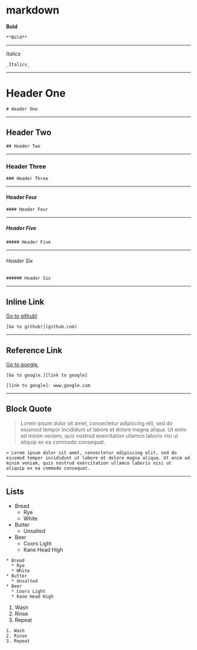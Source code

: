 # markdown

**Bold**

`**Bold**`

---

_Italics_

`_Italics_`

---

# Header One
`# Header One`

---

## Header Two
`## Header Two`

---

### Header Three
`### Header Three`

---

#### Header Four
`#### Header Four`

---

##### Header Five
`##### Header Five`

---

###### Header Six
`###### Header Six`

---

## Inline Link
[Go to github!](github.com)

`[Go to github!](github.com)`

---

## Reference Link
[Go to google.][link to google]

[link to google]: www.google.com
```
[Go to google.][link to google]

[link to google]: www.google.com
```
---

## Block Quote
> Lorem ipsum dolor sit amet, consectetur adipiscing elit, sed do eiusmod tempor incididunt ut labore et dolore magna aliqua. Ut enim ad minim veniam, quis nostrud exercitation ullamco laboris nisi ut aliquip ex ea commodo consequat.

`> Lorem ipsum dolor sit amet, consectetur adipiscing elit, sed do eiusmod tempor incididunt ut labore et dolore magna aliqua. Ut enim ad minim veniam, quis nostrud exercitation ullamco laboris nisi ut aliquip ex ea commodo consequat.`

---

## Lists

* Bread
  * Rye
  * White
* Butter
  * Unsalted
* Beer
  * Coors Light
  * Kane Head High

```
* Bread  
  * Rye  
  * White  
* Butter  
  * Unsalted  
* Beer  
  * Coors Light  
  * Kane Head High  
```

1. Wash
2. Rinse
3. Repeat  
```
1. Wash  
2. Rinse  
3. Repeat
```
